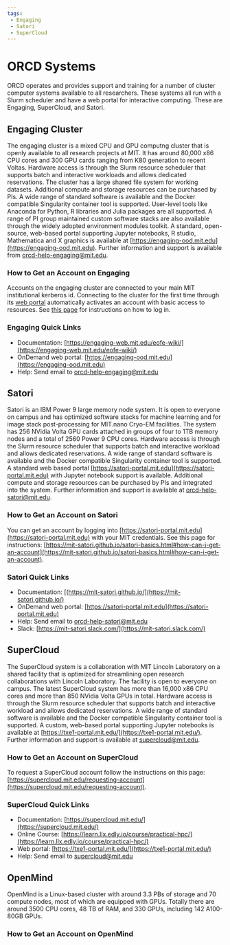```yaml
---
tags:
 - Engaging
 - Satori
 - SuperCloud
---
```


# ORCD Systems

ORCD operates and provides support and training for a number of cluster computer systems available to all researchers. These systems all run with a Slurm scheduler and have a web portal for interactive computing. These are Engaging, SuperCloud, and Satori.

## Engaging Cluster

The engaging cluster is a mixed CPU and GPU computng cluster that is openly available to all 
research projects at MIT. It has around 80,000 x86 CPU cores and 300 
GPU cards ranging from K80 generation to recent Voltas. Hardware access is through the Slurm 
resource scheduler that supports batch and interactive workloads and allows dedicated reservations.
The cluster has a large shared file system for working datasets. Additional compute and storage 
resources can be purchased by PIs. A wide range of standard software is available and the Docker 
compatible Singularity container tool is supported. User-level tools like Anaconda for Python, 
R libraries and Julia packages are all supported. A range of PI group maintained custom software 
stacks are also available through the widely adopted environment modules toolkit. A standard, 
open-source, web-based portal supporting Jupyter notebooks, R studio, Mathematica and X graphics 
is available at [https://engaging-ood.mit.edu](https://engaging-ood.mit.edu). Further information and support is available from [orcd-help-engaging@mit.edu](mailto:orcd-help-engaging@mit.edu).

### How to Get an Account on Engaging

Accounts on the engaging cluster are connected to your main MIT institutional kerberos id. 
Connecting to the cluster for the first time through its [web portal](https://engaging-ood.mit.edu) automatically activates
an account with basic access to resources. See [this page](https://engaging-web.mit.edu/eofe-wiki/logging_in/engaging-ood/) for instructions on how to log in.

### Engaging Quick Links

- Documentation: [https://engaging-web.mit.edu/eofe-wiki/](https://engaging-web.mit.edu/eofe-wiki/)
- OnDemand web portal: [https://engaging-ood.mit.edu](https://engaging-ood.mit.edu)
- Help: Send email to [orcd-help-engaging@mit.edu](mailto:orcd-help-engaging@mit.edu)

## Satori

Satori is an IBM Power 9 large memory node system. It is open to everyone on campus and has 
optimized software stacks for machine learning and for image stack post-processing for 
MIT.nano Cryo-EM facilities. The system has 256 NVidia Volta GPU cards attached in groups of 
four to 1TB memory nodes and a total of 2560 Power 9 CPU cores. Hardware access is through the 
Slurm resource scheduler that supports batch and interactive workload and allows dedicated 
reservations. A wide range of standard software is available and the Docker compatible 
Singularity container tool is supported. A standard web based portal 
[https://satori-portal.mit.edu](https://satori-portal.mit.edu) with Jupyter notebook support is available. Additional compute 
and storage resources can be purchased by PIs and integrated into the system. Further 
information and support is available at [orcd-help-satori@mit.edu](mailto:orcd-help-satori@mit.edu).

### How to Get an Account on Satori

You can get an account by logging into [https://satori-portal.mit.edu](https://satori-portal.mit.edu) with your MIT credentials. 
See this page for instructions: [https://mit-satori.github.io/satori-basics.html#how-can-i-get-an-account](https://mit-satori.github.io/satori-basics.html#how-can-i-get-an-account).

### Satori Quick Links

- Documentation: [(https://mit-satori.github.io/](https://mit-satori.github.io/)
- OnDemand web portal: [https://satori-portal.mit.edu](https://satori-portal.mit.edu)
- Help: Send email to [orcd-help-satori@mit.edu](mailto:orcd-help-satori@mit.edu)
- Slack: [https://mit-satori.slack.com/](https://mit-satori.slack.com/)

## SuperCloud

The SuperCloud system is a collaboration with MIT Lincoln Laboratory on a shared facility that 
is optimized for streamlining open research collaborations with Lincoln Laboratory. The facility 
is open to everyone on campus. The latest SuperCloud system has more than 16,000 x86 CPU cores 
and more than 850 NVidia Volta GPUs in total. Hardware access is through the Slurm resource 
scheduler that supports batch and interactive workload and allows dedicated reservations. A wide 
range of standard software is available and the Docker compatible Singularity container tool is 
supported. A custom, web-based portal supporting Jupyter notebooks is available at
[https://txe1-portal.mit.edu/](https://txe1-portal.mit.edu/). Further information and support is available at 
[supercloud@mit.edu](mailto:supercloud@mit.edu).

### How to Get an Account on SuperCloud

To request a SuperCloud account follow the instructions on this page: 
[https://supercloud.mit.edu/requesting-account](https://supercloud.mit.edu/requesting-account).

### SuperCloud Quick Links

- Documentation: [https://supercloud.mit.edu/](https://supercloud.mit.edu/)
- Online Course: [https://learn.llx.edly.io/course/practical-hpc/](https://learn.llx.edly.io/course/practical-hpc/)
- Web portal: [https://txe1-portal.mit.edu/](https://txe1-portal.mit.edu/)
- Help: Send email to [supercloud@mit.edu](mailto:supercloud@mit.edu)

## OpenMind

OpenMind is a Linux-based cluster with around 3.3 PBs of storage and 70 compute nodes, most of which are equipped with GPUs. Totally there are around 3500 CPU cores, 48 TB of RAM, and 330 GPUs, including 142 A100-80GB GPUs. 

### How to Get an Account on OpenMind

